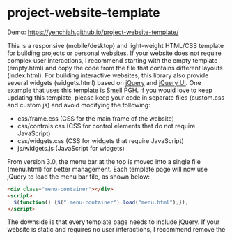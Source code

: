 # project-website-template

Demo: https://yenchiah.github.io/project-website-template/

This is a responsive (mobile/desktop) and light-weight HTML/CSS template for building projects or personal websites. If your website does not require complex user interactions, I recommend starting with the empty template (empty.html) and copy the code from the file that contains different layouts (index.html). For building interactive websites, this library also provide several widgets (widgets.html) based on [jQuery](https://jquery.com/) and [jQuery UI](https://jqueryui.com/). One example that uses this template is [Smell PGH](http://smellpgh.org). If you would love to keep updating this template, please keep your code in separate files (custom.css and custom.js) and avoid modifying the following:
- css/frame.css (CSS for the main frame of the website)
- css/controls.css (CSS for control elements that do not require JavaScript)
- css/widgets.css (CSS for widgets that require JavaScript)
- js/widgets.js (JavaScript for widgets)

From version 3.0, the menu bar at the top is moved into a single file (menu.html) for better management. Each template page will now use jQuery to load the menu bar file, as shown below:
```html
<div class="menu-container"></div>
<script>
  $(function() {$(".menu-container").load("menu.html");});
</script>
```
The downside is that every template page needs to include jQuery. If your website is static and requires no user interactions, I recommend remove the <script> block and copy the code from the menu file (menu.html) into the menu-container div.
```html
<div class="menu-container">
  [everything in the menu.html goes here]
</div>
```
In this way, you can remove the script line that loads jQuery in the header of the html.

This template is tested and worked on:
- Desktop/Mobile Chrome 71.0.3578.98
- Desktop/Mobile Firefox 64.0
- Desktop Safari 12.0.2
